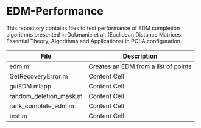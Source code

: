 # EDM-Performance
This repository contains files to test performance of EDM completion algorithms presented in Dokmanic et al. (Euclidean Distance Matrices: Essential Theory, Algorithms and Applications) in POLA configuration.

| File  | Description |
| ------------- | ------------- |
| edm.m  | Creates an EDM from a list of points  |
| GetRecoveryError.m  | Content Cell  |
| guiEDM.mlapp  | Content Cell  |
| random_deletion_mask.m  | Content Cell  |
| rank_complete_edm.m  | Content Cell  |
| test.m  | Content Cell  |
